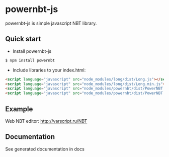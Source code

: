 powernbt-js
====================

powernbt-js is simple javascript NBT library.

## Quick start

* Install powernbt-js

```bash
$ npm install powernbt
```

* Include libraries to your index.html:

```html
<script language="javascript" src="node_modules/long/dist/Long.js"></script>
<script language="javascript" src="node_modules/long/dist/Long.min.js"></script>
<script language="javascript" src="node_modules/powernbt/dist/PowerNBT.js"></script>
<script language="javascript" src="node_modules/powernbt/dist/PowerNBT.min.js"></script>
```

## Example

Web NBT editor: http://varscript.ru/NBT

## Documentation

See generated documentation in docs

